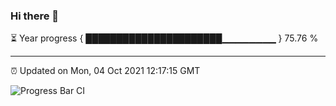### Hi there 👋

⏳ Year progress { ██████████████████████▁▁▁▁▁▁▁▁ } 75.76 %

---

⏰ Updated on Mon, 04 Oct 2021 12:17:15 GMT

![Progress Bar CI](https://github.com/liununu/liununu/workflows/Progress%20Bar%20CI/badge.svg)
